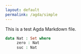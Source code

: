 ```yaml
---
layout: default
permalink: /agda/simple
---
```


This is a test Agda Markdown file.

```agda
data Nat : Set where
     zero : Nat
     suc : Nat
```
